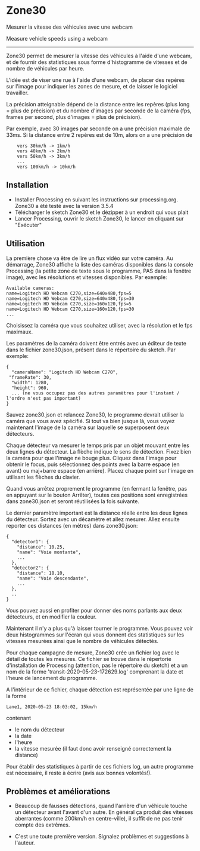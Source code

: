 # Zone30
Mesurer la vitesse des véhicules avec une webcam

Measure vehicle speeds using a webcam 

----------------

Zone30 permet de mesurer la vitesse des véhicules à l'aide d'une webcam, et de fournir des
statistiques sous forme d'histogramme de vitesses et de nombre de véhicules par heure.

L'idée est de viser une rue à l'aide d'une webcam, de placer des repères sur l'image pour 
indiquer les zones de mesure, et de laisser le logiciel travailler.

La précision atteignable dépend de la distance entre les repères (plus long = plus de précision)
et du nombre d'images par seconde de la caméra (fps, frames per second, plus d'images = plus de précision).

Par exemple, avec 30 images par seconde on a une précision maximale de 33ms. Si la distance entre 2 repères
est de 10m, alors on a une précision de
```
    vers 30km/h -> 1km/h
    vers 40km/h -> 2km/h
    vers 50km/h -> 3km/h
    ...
    vers 100km/h -> 10km/h
```
Installation
------------

- Installer Processing en suivant les instructions sur processing.org. Zone30 a été testé avec la version 3.5.4
- Télécharger le sketch Zone30 et le dézipper à un endroit qui vous plait
- Lancer Processing, ouvrir le sketch Zone30, le lancer en cliquant sur "Exécuter"


Utilisation
-----------

La première chose va être de lire un flux vidéo sur votre caméra. Au démarrage, Zone30 affiche la liste des caméras disponibles dans la console Processing (la petite zone de texte sous le programme, PAS dans la fenêtre image), avec les résolutions et vitesses disponibles. Par exemple:
```
Available cameras:
name=Logitech HD Webcam C270,size=640x480,fps=5
name=Logitech HD Webcam C270,size=640x480,fps=30
name=Logitech HD Webcam C270,size=160x120,fps=5
name=Logitech HD Webcam C270,size=160x120,fps=30
...
```
Choisissez la caméra que vous souhaitez utiliser, avec la résolution et le fps maximaux.

Les paramètres de la caméra doivent être entrés avec un éditeur de texte dans le fichier zone30.json, présent dans le répertoire du sketch. Par exemple:

    {
      "cameraName": "Logitech HD Webcam C270",
     "frameRate": 30,
      "width": 1280,
      "height": 960,
      ... (ne vous occupez pas des autres paramètres pour l'instant / l'ordre n'est pas important)
    }

Sauvez zone30.json et relancez Zone30, le programme devrait utiliser la caméra que vous avez spécifié. Si tout va bien jusque là, vous voyez maintenant l'image de la caméra sur laquelle se superposent deux détecteurs.

Chaque détecteur va mesurer le temps pris par un objet mouvant entre les deux lignes du détecteur. La flèche indique le sens de détection. Fixez bien la caméra pour que l'image ne bouge plus. Cliquez dans l'image pour obtenir le focus, puis sélectionnez des points avec la barre espace (en avant) ou maj+barre espace (en arrière). Placez chaque point sur l'image en utilisant les flèches du clavier. 

Quand vous arrêtez proprement le programme (en fermant la fenêtre, pas en appuyant sur le bouton Arrêter), toutes ces positions sont enregistrées dans zone30.json et seront réutilisées la fois suivante. 

Le dernier paramètre important est la distance réelle entre les deux lignes du détecteur. Sortez avec un décamètre et allez mesurer. Allez ensuite reporter ces distances (en mètres) dans zone30.json:

    {
      "detector1": {
        "distance": 10.25,
        "name": "Voie montante",
        ...
      },
      "detector2": {
        "distance": 18.10,
        "name": "Voie descendante",
        ...
      },
      ..
    }

Vous pouvez aussi en profiter pour donner des noms parlants aux deux détecteurs, et en modifier la couleur.

Maintenant il n'y a plus qu'à laisser tourner le programme. Vous pouvez voir deux histogrammes sur l'écran qui vous donnent des statistiques sur les vitesses mesurées ainsi que le nombre de véhicules détectés. 

Pour chaque campagne de mesure, Zone30 crée un fichier log avec le détail de toutes les mesures. Ce fichier se trouve
dans le répertorie d'installation de Processing (attention, pas le répertoire du sketch) et a un nom de la forme
'transit-2020-05-23-172629.log' comprenant la date et l'heure de lancement du programme.

A l'intérieur de ce fichier, chaque détection est représentée par une ligne de la forme
```
Lane1, 2020-05-23 18:03:02, 15km/h
```
contenant
- le nom du détecteur
- la date
- l'heure
- la vitesse mesurée (il faut donc avoir renseigné correctement la distance)

Pour établir des statistiques à partir de ces fichiers log, un autre programme est nécessaire, il reste à écrire (avis aux bonnes volontés!).


Problèmes et améliorations
--------------------------

- Beaucoup de fausses détections, quand l'arrière d'un véhicule touche un détecteur avant l'avant d'un autre. En général ça produit des vitesses aberrantes (comme 200km/h en centre-ville), il suffit de ne pas tenir compte des extrêmes.

- C'est une toute première version. Signalez problèmes et suggestions à l'auteur.

